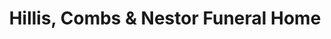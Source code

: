 ---
title: "Hillis, Combs & Nestor Funeral Home"
url: /zanesville/hillis-combs-and-nestor-funeral-home/
shop: funeral directors
---